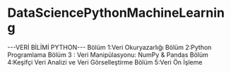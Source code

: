 # DataSciencePythonMachineLearning
---VERİ BİLİMİ PYTHON--- 
Bölüm 1:Veri Okuryazarlığı
Bölüm 2:Python Programlama
Bölüm 3 : Veri Manipülasyonu: NumPy & Pandas
Bölüm 4:Keşifçi Veri Analizi ve Veri Görselleştirme
Bölüm 5:Veri Ön İşleme

